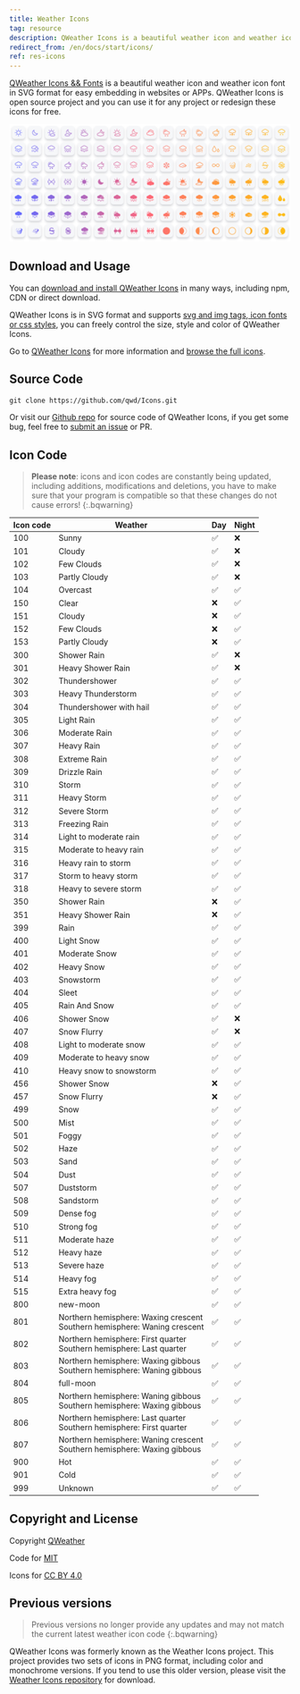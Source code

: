 ```yaml
---
title: Weather Icons
tag: resource
description: QWeather Icons is a beautiful weather icon and weather icon font in SVG format for easy embedding in websites or APPs. QWeather Icons is open source project and you can use it for any project or redesign these icons for free.
redirect_from: /en/docs/start/icons/
ref: res-icons
---
```


[QWeather Icons && Fonts](https://icons.qweather.com/en/) is a beautiful weather icon and weather icon font in SVG format for easy embedding in websites or APPs. QWeather Icons is open source project and you can use it for any project or redesign these icons for free.

<a href="https://icons.qweather.com/en/">![图标截图](/assets/images/content/qweather-icon-screenshot-new.png)</a>

## Download and Usage

You can [download and install QWeather Icons](https://icons.qweather.com/en/install/) in many ways, including npm, CDN or direct download.

QWeather Icons is in SVG format and supports [svg and img tags, icon fonts or css styles](https://icons.qweather.com/en/usage/), you can freely control the size, style and color of QWeather Icons.

Go to [QWeather Icons](https://icons.qweather.com/en/) for more information and [browse the full icons](https://icons.qweather.com/en/icons/).

## Source Code

```
git clone https://github.com/qwd/Icons.git
```

Or visit our [Github repo](https://github.com/qwd/Icons) for source code of QWeather Icons, if you get some bug, feel free to [submit an issue](https://github.com/qwd/Icons/issues) or PR.

## Icon Code

> **Please note**: icons and icon codes are constantly being updated, including additions, modifications and deletions, you have to make sure that your program is compatible so that these changes do not cause errors!
{:.bqwarning}

| Icon code | Weather                 | Day      | Night    |
| --------- | ----------------------- | -------- | -------- |
| 100       | Sunny                   | &#9989;  | &#10060; |
| 101       | Cloudy                  | &#9989;  | &#10060;  |
| 102       | Few Clouds              | &#9989;  | &#10060;  |
| 103       | Partly Cloudy           | &#9989;  | &#10060; |
| 104       | Overcast                | &#9989;  | &#9989; |
| 150       | Clear                   | &#10060; | &#9989;  |
| 151       | Cloudy                  | &#10060; | &#9989;  |
| 152       | Few Clouds              | &#10060; | &#9989;  |
| 153       | Partly Cloudy           | &#10060; | &#9989;  |
| 300       | Shower Rain             | &#9989;  | &#10060; |
| 301       | Heavy Shower Rain       | &#9989;  | &#10060; |
| 302       | Thundershower           | &#9989;  | &#9989;  |
| 303       | Heavy Thunderstorm      | &#9989;  | &#9989;  |
| 304       | Thundershower with hail | &#9989;  | &#9989;  |
| 305       | Light Rain              | &#9989;  | &#9989;  |
| 306       | Moderate Rain           | &#9989;  | &#9989;  |
| 307       | Heavy Rain              | &#9989;  | &#9989;  |
| 308       | Extreme Rain            | &#9989;  | &#9989;  |
| 309       | Drizzle Rain            | &#9989;  | &#9989;  |
| 310       | Storm                   | &#9989;  | &#9989;  |
| 311       | Heavy Storm             | &#9989;  | &#9989;  |
| 312       | Severe Storm            | &#9989;  | &#9989;  |
| 313       | Freezing Rain           | &#9989;  | &#9989;  |
| 314       | Light to moderate rain  | &#9989;  | &#9989;  |
| 315       | Moderate to heavy rain  | &#9989;  | &#9989;  |
| 316       | Heavy rain to storm     | &#9989;  | &#9989;  |
| 317       | Storm to heavy storm    | &#9989;  | &#9989;  |
| 318       | Heavy to severe storm   | &#9989;  | &#9989;  |
| 350       | Shower Rain             | &#10060; | &#9989;  |
| 351       | Heavy Shower Rain       | &#10060; | &#9989;  |
| 399       | Rain                    | &#9989;  | &#9989;  |
| 400       | Light Snow              | &#9989;  | &#9989;  |
| 401       | Moderate Snow           | &#9989;  | &#9989;  |
| 402       | Heavy Snow              | &#9989;  | &#9989;  |
| 403       | Snowstorm               | &#9989;  | &#9989;  |
| 404       | Sleet                   | &#9989;  | &#9989;  |
| 405       | Rain And Snow           | &#9989;  | &#9989;  |
| 406       | Shower Snow             | &#9989;  | &#10060; |
| 407       | Snow Flurry             | &#9989;  | &#10060; |
| 408       | Light to moderate snow  | &#9989;  | &#9989;  |
| 409       | Moderate to heavy snow  | &#9989;  | &#9989;  |
| 410       | Heavy snow to snowstorm | &#9989;  | &#9989;  |
| 456       | Shower Snow             | &#10060; | &#9989;  |
| 457       | Snow Flurry             | &#10060; | &#9989;  |
| 499       | Snow                    | &#9989;  | &#9989;  |
| 500       | Mist                    | &#9989;  | &#9989;  |
| 501       | Foggy                   | &#9989;  | &#9989;  |
| 502       | Haze                    | &#9989;  | &#9989;  |
| 503       | Sand                    | &#9989;  | &#9989;  |
| 504       | Dust                    | &#9989;  | &#9989;  |
| 507       | Duststorm               | &#9989;  | &#9989;  |
| 508       | Sandstorm               | &#9989;  | &#9989;  |
| 509       | Dense fog               | &#9989;  | &#9989;  |
| 510       | Strong fog              | &#9989;  | &#9989;  |
| 511       | Moderate haze           | &#9989;  | &#9989;  |
| 512       | Heavy haze              | &#9989;  | &#9989;  |
| 513       | Severe haze             | &#9989;  | &#9989;  |
| 514       | Heavy fog               | &#9989;  | &#9989;  |
| 515       | Extra heavy fog         | &#9989;  | &#9989;  |
| 800       | new-moon                | &#9989;  | &#9989;  |
| 801       | Northern hemisphere: Waxing crescent<br>Southern hemisphere: Waning crescent  | &#9989;  | &#9989;  |
| 802       | Northern hemisphere: First quarter<br>Southern hemisphere: Last quarter    | &#9989;  | &#9989;  |
| 803       | Northern hemisphere: Waxing gibbous<br>Southern hemisphere: Waning gibbous   | &#9989;  | &#9989;  |
| 804       | full-moon               | &#9989;  | &#9989;  |
| 805       | Northern hemisphere: Waning gibbous<br>Southern hemisphere: Waxing gibbous   | &#9989;  | &#9989;  |
| 806       | Northern hemisphere: Last quarter<br>Southern hemisphere: First quarter   | &#9989;  | &#9989;  |
| 807       | Northern hemisphere: Waning crescent<br>Southern hemisphere: Waxing gibbous    | &#9989;  | &#9989;  |
| 900       | Hot                     | &#9989;  | &#9989;  |
| 901       | Cold                    | &#9989;  | &#9989;  |
| 999       | Unknown                 | &#9989;  | &#9989;  |


## Copyright and License

Copyright [QWeather](https://www.qweather.com/)

Code for [MIT](https://github.com/qwd/Icons/blob/main/LICENSE)

Icons for [CC BY 4.0](https://creativecommons.org/licenses/by/4.0/)

## Previous versions

> Previous versions no longer provide any updates and may not match the current latest weather icon code
{:.bqwarning}

QWeather Icons was formerly known as the Weather Icons project. This project provides two sets of icons in PNG format, including color and monochrome versions. If you tend to use this older version, please visit the [Weather Icons repository](https://github.com/qwd/WeatherIcon) for download.